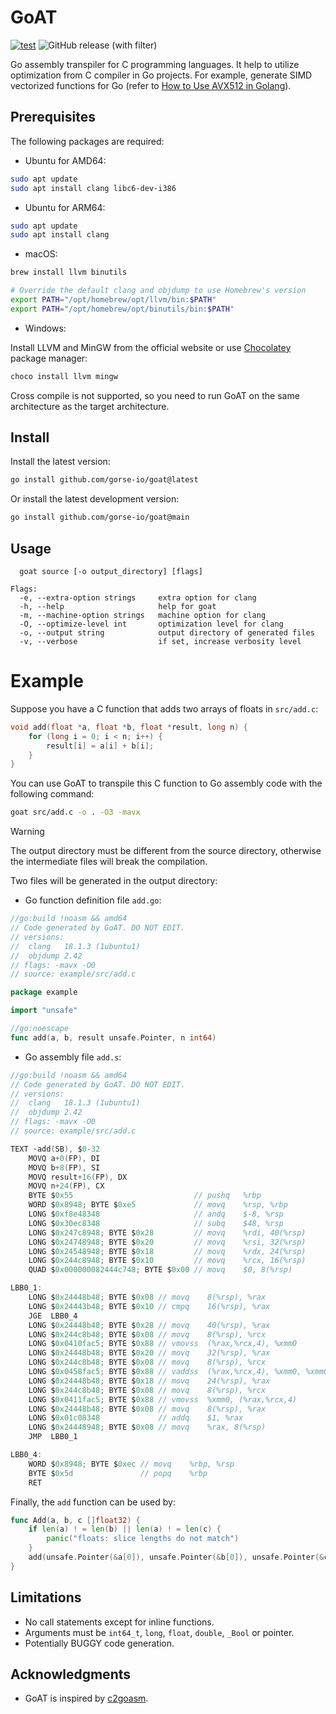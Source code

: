 # GoAT

[![test](https://github.com/gorse-io/goat/actions/workflows/test.yml/badge.svg)](https://github.com/gorse-io/goat/actions/workflows/test.yml)
![GitHub release (with filter)](https://img.shields.io/github/v/release/gorse-io/goat)

Go assembly transpiler for C programming languages. It help to utilize optimization from C compiler in Go projects. For example, generate SIMD vectorized functions for Go (refer to [How to Use AVX512 in Golang](https://gorse.io/posts/avx512-in-golang.html)).

## Prerequisites

The following packages are required:

- Ubuntu for AMD64:

```bash
sudo apt update
sudo apt install clang libc6-dev-i386
```

- Ubuntu for ARM64:

```bash
sudo apt update
sudo apt install clang
```

- macOS:

```bash
brew install llvm binutils

# Override the default clang and objdump to use Homebrew's version
export PATH="/opt/homebrew/opt/llvm/bin:$PATH"
export PATH="/opt/homebrew/opt/binutils/bin:$PATH"
```

- Windows:

Install LLVM and MinGW from the official website or use [Chocolatey](https://chocolatey.org/) package manager:

```bash
choco install llvm mingw
```

Cross compile is not supported, so you need to run GoAT on the same architecture as the target architecture.

## Install

Install the latest version:

```bash
go install github.com/gorse-io/goat@latest
```

Or install the latest development version:

```bash
go install github.com/gorse-io/goat@main
```

## Usage

```
  goat source [-o output_directory] [flags]

Flags:
  -e, --extra-option strings     extra option for clang
  -h, --help                     help for goat
  -m, --machine-option strings   machine option for clang
  -O, --optimize-level int       optimization level for clang
  -o, --output string            output directory of generated files
  -v, --verbose                  if set, increase verbosity level
```

# Example

Suppose you have a C function that adds two arrays of floats in `src/add.c`:

```c
void add(float *a, float *b, float *result, long n) {
    for (long i = 0; i < n; i++) {
        result[i] = a[i] + b[i];
    }
}
```

You can use GoAT to transpile this C function to Go assembly code with the following command:

```bash
goat src/add.c -o . -O3 -mavx
```

> [!WARNING]
> The output directory must be different from the source directory, otherwise the intermediate files will break the compilation.

Two files will be generated in the output directory:

- Go function definition file `add.go`:

```go
//go:build !noasm && amd64
// Code generated by GoAT. DO NOT EDIT.
// versions:
// 	clang   18.1.3 (1ubuntu1)
// 	objdump 2.42
// flags: -mavx -O0
// source: example/src/add.c

package example

import "unsafe"

//go:noescape
func add(a, b, result unsafe.Pointer, n int64)
```

- Go assembly file `add.s`:

```go
//go:build !noasm && amd64
// Code generated by GoAT. DO NOT EDIT.
// versions:
// 	clang   18.1.3 (1ubuntu1)
// 	objdump 2.42
// flags: -mavx -O0
// source: example/src/add.c

TEXT ·add(SB), $0-32
	MOVQ a+0(FP), DI
	MOVQ b+8(FP), SI
	MOVQ result+16(FP), DX
	MOVQ n+24(FP), CX
	BYTE $0x55                           // pushq	%rbp
	WORD $0x8948; BYTE $0xe5             // movq	%rsp, %rbp
	LONG $0xf8e48348                     // andq	$-8, %rsp
	LONG $0x30ec8348                     // subq	$48, %rsp
	LONG $0x247c8948; BYTE $0x28         // movq	%rdi, 40(%rsp)
	LONG $0x24748948; BYTE $0x20         // movq	%rsi, 32(%rsp)
	LONG $0x24548948; BYTE $0x18         // movq	%rdx, 24(%rsp)
	LONG $0x244c8948; BYTE $0x10         // movq	%rcx, 16(%rsp)
	QUAD $0x000000082444c748; BYTE $0x00 // movq	$0, 8(%rsp)

LBB0_1:
	LONG $0x24448b48; BYTE $0x08 // movq	8(%rsp), %rax
	LONG $0x24443b48; BYTE $0x10 // cmpq	16(%rsp), %rax
	JGE  LBB0_4
	LONG $0x24448b48; BYTE $0x28 // movq	40(%rsp), %rax
	LONG $0x244c8b48; BYTE $0x08 // movq	8(%rsp), %rcx
	LONG $0x0410fac5; BYTE $0x88 // vmovss	(%rax,%rcx,4), %xmm0            # xmm0 = mem[0],zero,zero,zero
	LONG $0x24448b48; BYTE $0x20 // movq	32(%rsp), %rax
	LONG $0x244c8b48; BYTE $0x08 // movq	8(%rsp), %rcx
	LONG $0x0458fac5; BYTE $0x88 // vaddss	(%rax,%rcx,4), %xmm0, %xmm0
	LONG $0x24448b48; BYTE $0x18 // movq	24(%rsp), %rax
	LONG $0x244c8b48; BYTE $0x08 // movq	8(%rsp), %rcx
	LONG $0x0411fac5; BYTE $0x88 // vmovss	%xmm0, (%rax,%rcx,4)
	LONG $0x24448b48; BYTE $0x08 // movq	8(%rsp), %rax
	LONG $0x01c08348             // addq	$1, %rax
	LONG $0x24448948; BYTE $0x08 // movq	%rax, 8(%rsp)
	JMP  LBB0_1

LBB0_4:
	WORD $0x8948; BYTE $0xec // movq	%rbp, %rsp
	BYTE $0x5d               // popq	%rbp
	RET
```

Finally, the `add` function can be used by:

```go
func Add(a, b, c []float32) {
	if len(a) ! = len(b) || len(a) ! = len(c) {
		panic("floats: slice lengths do not match")
	}
	add(unsafe.Pointer(&a[0]), unsafe.Pointer(&b[0]), unsafe.Pointer(&c[0]), int64(len(a)))
}
```

## Limitations

- No call statements except for inline functions.
- Arguments must be `int64_t`, `long`, `float`, `double`, `_Bool` or pointer.
- Potentially BUGGY code generation.

## Acknowledgments

- GoAT is inspired by [c2goasm](https://github.com/minio/c2goasm).
